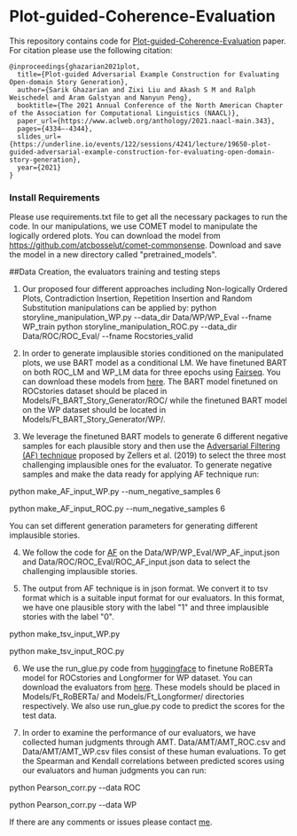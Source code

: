# Plot-guided-Coherence-Evaluation

This repository contains code for [Plot-guided-Coherence-Evaluation](https://aclanthology.org/2021.naacl-main.343/) paper. For citation please use the following citation:
```
@inproceedings{ghazarian2021plot,
  title={Plot-guided Adversarial Example Construction for Evaluating Open-domain Story Generation},
  author={Sarik Ghazarian and Zixi Liu and Akash S M and Ralph Weischedel and Aram Galstyan and Nanyun Peng},
  booktitle={The 2021 Annual Conference of the North American Chapter of the Association for Computational Linguistics (NAACL)},
  paper_url={https://www.aclweb.org/anthology/2021.naacl-main.343},
  pages={4334–-4344},
  slides_url={https://underline.io/events/122/sessions/4241/lecture/19650-plot-guided-adversarial-example-construction-for-evaluating-open-domain-story-generation},
  year={2021}
}
```

### Install Requirements
Please use requirements.txt file to get all the necessary packages to run the code. In our manipulations, we use COMET model to manipulate the logically ordered plots. You can download the model from https://github.com/atcbosselut/comet-commonsense. Download and save the model in a new directory called "pretrained_models".

##Data Creation, the evaluators training and testing steps
1. Our proposed four different approaches including Non-logically Ordered Plots, Contradiction Insertion, Repetition Insertion and Random Substitution manipulations can be applied by:
python storyline_manipulation_WP.py --data_dir Data/WP/WP_Eval  --fname WP_train 
python storyline_manipulation_ROC.py --data_dir Data/ROC/ROC_Eval/ --fname Rocstories_valid


2. In order to generate implausible stories conditioned on the manipulated plots, we use BART model as a conditional LM. We have finetuned BART on both ROC_LM and WP_LM data for three epochs using [Fairseq](https://github.com/pytorch/fairseq). You can download these models from [here](blahblahs). The BART model finetuned on ROCstories dataset should be placed in Models/Ft_BART_Story_Generator/ROC/ while the finetuned BART model on the WP dataset should be located in Models/Ft_BART_Story_Generator/WP/. 


3. We leverage the finetuned BART models to generate 6 different negative samples for each plausible story and then use the [Adversarial Filtering (AF) technique](https://arxiv.org/abs/1905.07830) proposed by Zellers et al. (2019) to select the three most challenging implausible ones for the evaluator. To generate negative samples and make the data ready for applying AF technique run:

python make_AF_input_WP.py --num_negative_samples 6

python make_AF_input_ROC.py --num_negative_samples 6

You can set different generation parameters for generating different implausible stories.

4. We follow the code for [AF]( https://github.com/rowanz/hellaswag) on the Data/WP/WP_Eval/WP_AF_input.json and Data/ROC/ROC_Eval/ROC_AF_input.json data to select the challenging implausible stories.

5. The output from AF technique is in json format. We convert it to tsv format which is a suitable input format for our evaluators. In this format, we have one plausible story with the label "1" and three implausible stories with the label "0".

python make_tsv_input_WP.py 

python make_tsv_input_ROC.py

6. We use the run_glue.py code from [huggingface](https://github.com/huggingface/transformers) to finetune RoBERTa model for ROCstories and Longformer for WP dataset. You can download the evaluators from [here](link). These models should be placed in Models/Ft_RoBERTa/ and Models/Ft_Longformer/ directories respectively. We also use run_glue.py code to predict the scores for the test data.


7. In order to examine the performance of our evaluators, we have collected human judgments through AMT. Data/AMT/AMT_ROC.csv and Data/AMT/AMT_WP.csv files consist of these human evaluations. To get the Spearman and Kendall correlations between predicted scores using our evaluators and human judgments you can run:

python Pearson_corr.py --data ROC

python Pearson_corr.py --data WP



If there are any comments or issues please contact [me](sarikgha@usc.edu).
